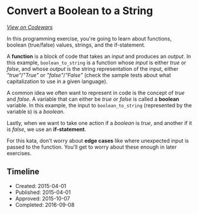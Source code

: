 # Convert a Boolean to a String
[*View on Codewars*](https://www.codewars.com/kata/convert-a-boolean-to-a-string)

In this programming exercise, you're going to learn about functions, boolean (true/false) values, strings, and the if-statement.

A **function** is a block of code that takes an _input_ and produces an _output_. In this example, `boolean_to_string` is a function whose _input_ is either _true_ or _false_, and whose _output_ is the string representation of the input, either _"true"_/_"True"_ or _"false"_/_"False"_ (check the sample tests about what capitalization to use in a given language).

A common idea we often want to represent in code is the concept of _true_ and _false_. A variable that can either be _true_ or _false_ is called a **boolean** variable. In this example, the input to `boolean_to_string` (represented by the variable `b`) is a _boolean_.

Lastly, when we want to take one action if a _boolean_ is _true_, and another if it is _false_, we use an **if-statement**.

For this kata, don't worry about **edge cases** like where unexpected input is passed to the function. You'll get to worry about these enough in later exercises.


## Timeline
- Created: 2015-04-01
- Published: 2015-04-01
- Approved: 2015-10-07
- Completed: 2016-09-08